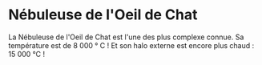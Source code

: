# Nébuleuse de l'Oeil de Chat

La Nébuleuse de l'Oeil de Chat est l'une des plus complexe connue. Sa
température est de 8 000 ° C ! Et son halo externe est encore plus chaud : 15
000 °C !
